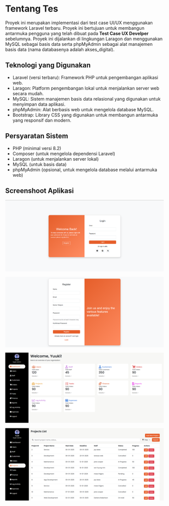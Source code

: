 # Tentang Tes

Proyek ini merupakan implementasi dari test case UI/UX menggunakan framework Laravel terbaru. Proyek ini bertujuan untuk membangun antarmuka pengguna yang telah dibuat pada <b>Test Case UX Develper</b> sebelumnya. Proyek ini dijalankan di lingkungan Laragon dan menggunakan MySQL sebagai basis data serta phpMyAdmin sebagai alat manajemen basis data (nama databasenya adalah akses_digital).

## Teknologi yang Digunakan

-   Laravel (versi terbaru): Framework PHP untuk pengembangan aplikasi web.
-   Laragon: Platform pengembangan lokal untuk menjalankan server web secara mudah.
-   MySQL: Sistem manajemen basis data relasional yang digunakan untuk menyimpan data aplikasi.
-   phpMyAdmin: Alat berbasis web untuk mengelola database MySQL.
-   Bootstrap: Library CSS yang digunakan untuk membangun antarmuka yang responsif dan modern.

## Persyaratan Sistem

-   PHP (minimal versi 8.2)
-   Composer (untuk mengelola dependensi Laravel)
-   Laragon (untuk menjalankan server lokal)
-   MySQL (untuk basis data)
-   phpMyAdmin (opsional, untuk mengelola database melalui antarmuka web)

## Screenshoot Aplikasi

![Tampilan Login](public/images/tampilan%20login.png)

![Tampilan Register](public/images/tampilan%20register.png)

![Tampilan Dashboard](public/images/tampilan%20dashboard.png)

![Tampilan Dashboard](public/images/tampilan%20menu.png)
